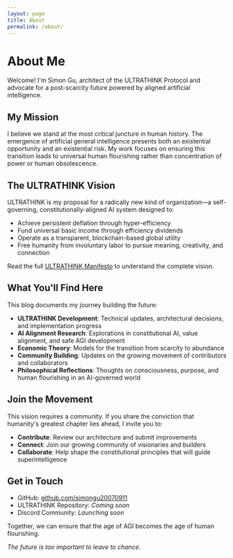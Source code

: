 ```yaml
---
layout: page
title: About
permalink: /about/
---
```


# About Me

Welcome! I'm Simon Gu, architect of the ULTRATHINK Protocol and advocate for a post-scarcity future powered by aligned artificial intelligence.

## My Mission

I believe we stand at the most critical juncture in human history. The emergence of artificial general intelligence presents both an existential opportunity and an existential risk. My work focuses on ensuring this transition leads to universal human flourishing rather than concentration of power or human obsolescence.

## The ULTRATHINK Vision

ULTRATHINK is my proposal for a radically new kind of organization—a self-governing, constitutionally-aligned AI system designed to:

- Achieve persistent deflation through hyper-efficiency
- Fund universal basic income through efficiency dividends
- Operate as a transparent, blockchain-based global utility
- Free humanity from involuntary labor to pursue meaning, creativity, and connection

Read the full [ULTRATHINK Manifesto](/2025/07/27/ultrathink-protocol-manifesto.html) to understand the complete vision.

## What You'll Find Here

This blog documents my journey building the future:
- **ULTRATHINK Development**: Technical updates, architectural decisions, and implementation progress
- **AI Alignment Research**: Explorations in constitutional AI, value alignment, and safe AGI development
- **Economic Theory**: Models for the transition from scarcity to abundance
- **Community Building**: Updates on the growing movement of contributors and collaborators
- **Philosophical Reflections**: Thoughts on consciousness, purpose, and human flourishing in an AI-governed world

## Join the Movement

This vision requires a community. If you share the conviction that humanity's greatest chapter lies ahead, I invite you to:

- **Contribute**: Review our architecture and submit improvements
- **Connect**: Join our growing community of visionaries and builders
- **Collaborate**: Help shape the constitutional principles that will guide superintelligence

## Get in Touch

- GitHub: [github.com/simongu20070911](https://github.com/simongu20070911)
- ULTRATHINK Repository: *Coming soon*
- Discord Community: *Launching soon*

Together, we can ensure that the age of AGI becomes the age of human flourishing.

*The future is too important to leave to chance.*